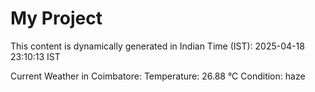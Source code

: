 # My Project

This content is dynamically generated in Indian Time (IST): 2025-04-18 23:10:13 IST


Current Weather in Coimbatore:
Temperature: 26.88 °C
Condition: haze
